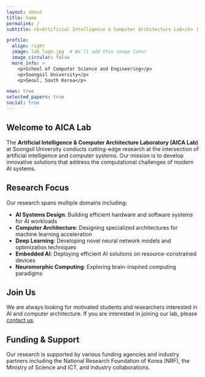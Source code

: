 ```yaml
---
layout: about
title: home
permalink: /
subtitle: <b>Artificial Intelligence & Computer Architecture Lab</b> | Soongsil University

profile:
  align: right
  image: lab_logo.jpg  # We'll add this image later
  image_circular: false
  more_info: >
    <p>School of Computer Science and Engineering</p>
    <p>Soongsil University</p>
    <p>Seoul, South Korea</p>

news: true
selected_papers: true
social: true
---
```


## Welcome to AICA Lab

The **Artificial Intelligence & Computer Architecture Laboratory (AICA Lab)** at Soongsil University conducts cutting-edge research at the intersection of artificial intelligence and computer systems. Our mission is to develop innovative solutions that address the computational challenges of modern AI systems.

## Research Focus

Our research spans multiple domains including:

- **AI Systems Design**: Building efficient hardware and software systems for AI workloads
- **Computer Architecture**: Designing specialized architectures for machine learning acceleration
- **Deep Learning**: Developing novel neural network models and optimization techniques
- **Embedded AI**: Deploying efficient AI solutions on resource-constrained devices
- **Neuromorphic Computing**: Exploring brain-inspired computing paradigms

## Join Us

We are always looking for motivated students and researchers interested in AI and computer architecture. If you are interested in joining our lab, please [contact us](/contact/).

## Funding & Support

Our research is supported by various funding agencies and industry partners including the National Research Foundation of Korea (NRF), the Ministry of Science and ICT, and industry collaborations.
